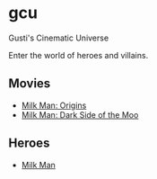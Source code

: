 # gcu

Gusti's Cinematic Universe

Enter the world of heroes and villains.

## Movies

- [Milk Man: Origins](./movies/milk-man-origins.md)
- [Milk Man: Dark Side of the Moo](./movies/milk-man-dark-side-of-the-moo.md)

## Heroes

- [Milk Man](./heroes/milk-man.md)
